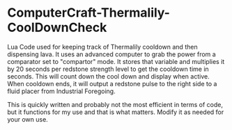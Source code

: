 # ComputerCraft-Thermalily-CoolDownCheck
Lua Code used for keeping track of Thermalily cooldown and then dispensing lava. It uses an advanced computer to grab the power from a comparator set to "compartor" mode. 
It stores that variable and multiplies it by 20 seconds per redstone strength level to get the cooldown time in seconds.
This will count down the cool down and display when active. When cooldown ends, it will output a redstone pulse to the right side to a fluid placer from Industrial Foregoing.

This is quickly written and probably not the most efficient in terms of code, but it functions for my use and that is what matters. Modify it as needed for your own use.
